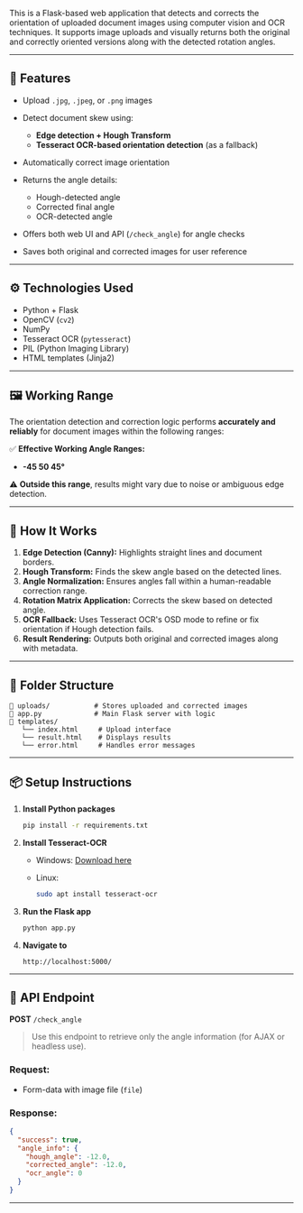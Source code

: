 

This is a Flask-based web application that detects and corrects the orientation of uploaded document images using computer vision and OCR techniques. It supports image uploads and visually returns both the original and correctly oriented versions along with the detected rotation angles.

---

## 🚀 Features

* Upload `.jpg`, `.jpeg`, or `.png` images
* Detect document skew using:

  * **Edge detection + Hough Transform**
  * **Tesseract OCR-based orientation detection** (as a fallback)
* Automatically correct image orientation
* Returns the angle details:

  * Hough-detected angle
  * Corrected final angle
  * OCR-detected angle
* Offers both web UI and API (`/check_angle`) for angle checks
* Saves both original and corrected images for user reference

---

## ⚙️ Technologies Used

* Python + Flask
* OpenCV (`cv2`)
* NumPy
* Tesseract OCR (`pytesseract`)
* PIL (Python Imaging Library)
* HTML templates (Jinja2)

---

## 🖼️ Working Range

The orientation detection and correction logic performs **accurately and reliably** for document images within the following ranges:

✅ **Effective Working Angle Ranges:**

* **-45 50 45°**

⚠️ **Outside this range**, results might vary due to noise or ambiguous edge detection.



---

## 🧠 How It Works

1. **Edge Detection (Canny):** Highlights straight lines and document borders.
2. **Hough Transform:** Finds the skew angle based on the detected lines.
3. **Angle Normalization:** Ensures angles fall within a human-readable correction range.
4. **Rotation Matrix Application:** Corrects the skew based on detected angle.
5. **OCR Fallback:** Uses Tesseract OCR's OSD mode to refine or fix orientation if Hough detection fails.
6. **Result Rendering:** Outputs both original and corrected images along with metadata.

---

## 📂 Folder Structure

```
📁 uploads/           # Stores uploaded and corrected images
📄 app.py             # Main Flask server with logic
📄 templates/
   └── index.html     # Upload interface
   └── result.html    # Displays results
   └── error.html     # Handles error messages
```

---

## 📦 Setup Instructions

1. **Install Python packages**

   ```bash
   pip install -r requirements.txt
   ```

2. **Install Tesseract-OCR**

   * Windows: [Download here](https://github.com/tesseract-ocr/tesseract/wiki)
   * Linux:

     ```bash
     sudo apt install tesseract-ocr
     ```

3. **Run the Flask app**

   ```bash
   python app.py
   ```

4. **Navigate to**

   ```
   http://localhost:5000/
   ```

---

## 🧪 API Endpoint

**POST** `/check_angle`

> Use this endpoint to retrieve only the angle information (for AJAX or headless use).

### Request:

* Form-data with image file (`file`)

### Response:

```json
{
  "success": true,
  "angle_info": {
    "hough_angle": -12.0,
    "corrected_angle": -12.0,
    "ocr_angle": 0
  }
}
```

---
